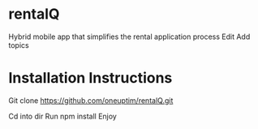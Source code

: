 # rentalQ

Hybrid mobile app that simplifies the rental application process Edit
Add topics

# Installation Instructions
Git clone https://github.com/oneuptim/rentalQ.git

Cd into dir
Run npm install
Enjoy
